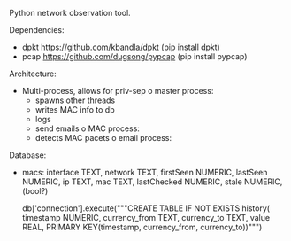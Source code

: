 Python network observation tool.

Dependencies:
 - dpkt https://github.com/kbandla/dpkt (pip install dpkt)
 - pcap https://github.com/dugsong/pypcap (pip install pypcap)

Architecture:

 - Multi-process, allows for priv-sep
   o master process:
     - spawns other threads
     - writes MAC info to db
     - logs
     - send emails
   o MAC process:
     - detects MAC pacets
   o email process:

Database:
 - macs:
    interface TEXT,
    network TEXT,
    firstSeen NUMERIC,
    lastSeen NUMERIC,
    ip TEXT,
    mac TEXT,
    lastChecked NUMERIC,
    stale NUMERIC, (bool?)

	db['connection'].execute("""CREATE TABLE IF NOT EXISTS history(
	  timestamp NUMERIC,
	  currency_from TEXT,
	  currency_to TEXT,
	  value REAL,
	  PRIMARY KEY(timestamp, currency_from, currency_to))""")
